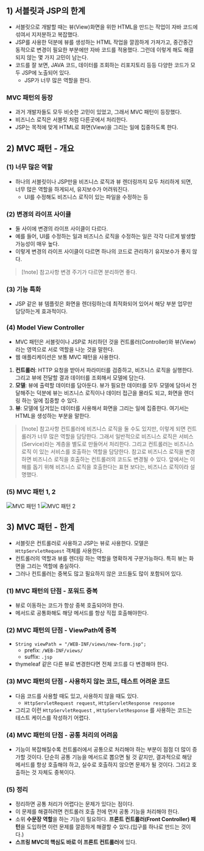 ## 1) 서블릿과 JSP의 한계
- 서블릿으로 개발할 때는 뷰(View)화면을 위한 HTML을 만드는 작업이 자바 코드에 섞여서 지저분하고 복잡했다.
- JSP를 사용한 덕분에 뷰를 생성하는 HTML 작업을 깔끔하게 가져가고, 중간중간 동적으로 변경이 필요한 부분에만 자바 코드를 적용했다. 그런데 이렇게 해도 해결되지 않는 몇 가지 고민이 남는다.
- 코드를 잘 보면, JAVA 코드, 데이터를 조회하는 리포지토리 등등 다양한 코드가 모두 JSP에 노출되어 있다.
	- JSP가 너무 많은 역할을 한다.

### MVC 패턴의 등장
- 과거 개발자들도 모두 비슷한 고민이 있었고, 그래서 MVC 패턴이 등장했다.
- 비즈니스 로직은 서블릿 처럼 다른곳에서 처리한다.
- JSP는 목적에 맞게 HTML로 화면(View)을 그리는 일에 집중하도록 한다.

## 2) MVC 패턴 - 개요
### (1) 너무 많은 역할
- 하나의 서블릿이나 JSP만을 비즈니스 로직과 뷰 렌더링까지 모두 처리하게 되면, 너무 많은 역할을 하게되서, 유지보수가 어려워진다.
	- UI를 수정해도 비즈니스 로직이 있는 파일을 수정하는 등

### (2) 변경의 라이프 사이클
- 둘 사이에 변경의 라이프 사이클이 다르다.
- 예를 들어, UI를 수정하는 일과 비즈니스 로직을 수정하는 일은 각각 다르게 발생할 가능성이 매우 높다.
- 이렇게 변경의 라이프 사이클이 다르면 하나의 코드로 관리하기 유지보수가 좋지 않다.

> [!note] 참고사항
> 변경 주기가 다르면 분리하면 좋다.
### (3) 기능 특화
- JSP 같은 뷰 템플릿은 화면을 렌더링하는데 최적화되어 있어서 해당 부분 업무만 담당하는게 효과적이다.

### (4) Model View Controller
- MVC 패턴은 서블릿이나 JSP로 처리하던 것을 컨트롤러(Controller)와 뷰(View)라는 영역으로 서로 역할을 나눈 것을 말한다.
- 웹 애플리케이션은 보통 MVC 패턴을 사용한다.

1. **컨트롤러**: HTTP 요청을 받아서 파라미터를 검증하고, 비즈니스 로직을 실행한다. 그리고 뷰에 전달할 결과 데이터를 조회해서 모델에 담는다. 
2. **모델**: 뷰에 출력할 데이터를 담아둔다. 뷰가 필요한 데이터를 모두 모델에 담아서 전달해주는 덕분에 뷰는 비즈니스 로직이나 데이터 접근을 몰라도 되고, 화면을 렌더링 하는 일에 집중할 수 있다.
3. **뷰**: 모델에 담겨있는 데이터를 사용해서 화면을 그리는 일에 집중한다. 여기서는 HTML을 생성하는 부분을 말한다.

> [!note] 참고사항
> 컨트롤러에 비즈니스 로직을 둘 수도 있지만, 이렇게 되면 컨트롤러가 너무 많은 역할을 담당한다. 그래서 일반적으로 비즈니스 로직은 서비스(Service)라는 계층을 별도로 만들어서 처리한다. 그리고 컨트롤러는 비즈니스 로직 이 있는 서비스를 호출하는 역할을 담당한다. 참고로 비즈니스 로직을 변경하면 비즈니스 로직을 호출하는 컨트롤러의 코드도 변경될 수 있다. 앞에서는 이해를 돕기 위해 비즈니스 로직을 호출한다는 표현 보다는, 비즈니스 로직이라 설명했다.

### (5) MVC 패턴 1, 2
![MVC 패턴 1](/media/Spring/개념%20강의%20정리/김영한/스프링%20MVC%201편%20-%20백엔드%20웹%20개발%20핵심%20기술/3/MVC%20패턴%201.svg)
![MVC 패턴 2](/media/Spring/개념%20강의%20정리/김영한/스프링%20MVC%201편%20-%20백엔드%20웹%20개발%20핵심%20기술/3/MVC%20패턴%202.svg)

## 3) MVC 패턴 - 한계
- 서블릿은 컨트롤러로 사용하고 JSP는 뷰로 사용한다. 모델은 `HttpServletRequest` 객체를 사용한다.
- 컨트롤러의 역할과 뷰를 렌더링 하는 역할을 명확하게 구분가능하다. 특히 뷰는 화면을 그리는 역할에 충실하다.
- 그러나 컨트롤러는 중복도 많고 필요하지 않은 코드들도 많이 포함되어 있다.

### (1) MVC 패턴의 단점 - 포워드 중복
- 뷰로 이동하는 코드가 항상 중복 호출되어야 한다.
- 메서드로 공통화해도 해당 메서드를 항상 직접 호출해야한다.

### (2) MVC 패턴의 단점 - ViewPath에 중복
-  `String viewPath = "/WEB-INF/views/new-form.jsp";`
	- prefix: `/WEB-INF/views/`
	- suffix: `.jsp`
- thymeleaf 같은 다른 뷰로 변경한다면 전체 코드를 다 변경해야 한다.

### (3) MVC 패턴의 단점 - 사용하지 않는 코드, 테스트 어려운 코드
- 다음 코드를 사용할 때도 있고, 사용하지 않을 때도 있다.
	- `HttpServletRequest request`, `HttpServletResponse response`
- 그리고 이런 `HttpServletRequest` , `HttpServletResponse` 를 사용하는 코드는 테스트 케이스를 작성하기 어렵다.

### (4) MVC 패턴의 단점 - 공통 처리의 어려움
- 기능이 복잡해질수록 컨트롤러에서 공통으로 처리해야 하는 부분이 점점 더 많이 증가할 것이다. 단순히 공통 기능을 메서드로 뽑으면 될 것 같지만, 결과적으로 해당 메서드를 항상 호출해야 하고, 실수로 호출하지 않으면 문제가 될 것이다. 그리고 호출하는 것 자체도 중복이다.

### (5) 정리
- 정리하면 공통 처리가 어렵다는 문제가 있다는 점이다.
- 이 문제를 해결하려면 컨트롤러 호출 전에 먼저 공통 기능을 처리해야 한다.
- 소위 **수문장 역할**을 하는 기능이 필요하다. **프론트 컨트롤러(Front Controller) 패턴**을 도입하면 이런 문제를 깔끔하게 해결할 수 있다.(입구를 하나로 만드는 것이다.)
- **스프링 MVC의 핵심도 바로 이 프론트 컨트롤러**에 있다.